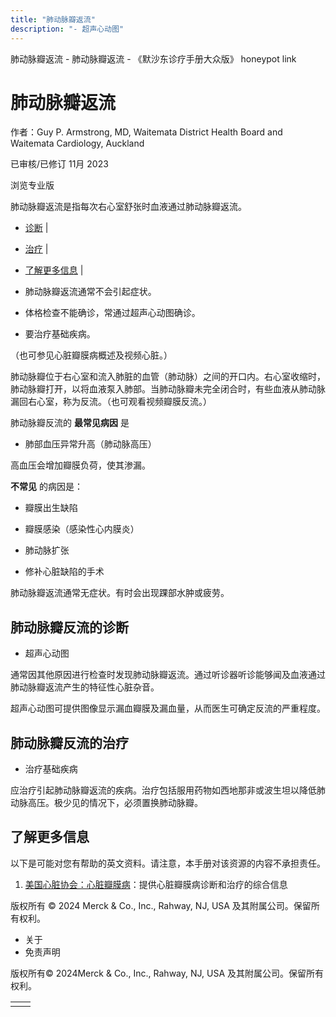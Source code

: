 ```yaml
---
title: "肺动脉瓣返流"
description: "- 超声心动图"
---
```


﻿肺动脉瓣返流 \- 肺动脉瓣返流 \- 《默沙东诊疗手册大众版》 honeypot link

# 肺动脉瓣返流

作者：Guy P. Armstrong, MD, Waitemata District Health Board and Waitemata Cardiology,
Auckland

已审核/已修订 11月 2023

浏览专业版

肺动脉瓣返流是指每次右心室舒张时血液通过肺动脉瓣返流。

- [诊断](#诊断_v26441931_zh) \|
- [治疗](#治疗_v26441940_zh) \|
- [了解更多信息](#了解更多信息_v54782153_zh) \|

- 肺动脉瓣返流通常不会引起症状。

- 体格检查不能确诊，常通过超声心动图确诊。

- 要治疗基础疾病。


（也可参见心脏瓣膜病概述及视频心脏。）

肺动脉瓣位于右心室和流入肺脏的血管（肺动脉）之间的开口内。右心室收缩时，肺动脉瓣打开，以将血液泵入肺部。当肺动脉瓣未完全闭合时，有些血液从肺动脉漏回右心室，称为反流。（也可观看视频瓣膜反流。）

肺动脉瓣反流的 **最常见病因** 是

- 肺部血压异常升高（肺动脉高压）


高血压会增加瓣膜负荷，使其渗漏。

**不常见** 的病因是：

- 瓣膜出生缺陷

- 瓣膜感染（感染性心内膜炎）

- 肺动脉扩张

- 修补心脏缺陷的手术


肺动脉瓣返流通常无症状。有时会出现踝部水肿或疲劳。

## 肺动脉瓣反流的诊断

- 超声心动图


通常因其他原因进行检查时发现肺动脉瓣返流。通过听诊器听诊能够闻及血液通过肺动脉瓣返流产生的特征性心脏杂音。

超声心动图可提供图像显示漏血瓣膜及漏血量，从而医生可确定反流的严重程度。

## 肺动脉瓣反流的治疗

- 治疗基础疾病


应治疗引起肺动脉瓣返流的疾病。治疗包括服用药物如西地那非或波生坦以降低肺动脉高压。极少见的情况下，必须置换肺动脉瓣。

## 了解更多信息

以下是可能对您有帮助的英文资料。请注意，本手册对该资源的内容不承担责任。

1. [美国心脏协会：心脏瓣膜病](https://www.heart.org/en/health-topics/heart-valve-problems-and-disease)：提供心脏瓣膜病诊断和治疗的综合信息




版权所有 © 2024
Merck & Co., Inc., Rahway, NJ, USA 及其附属公司。保留所有权利。

- 关于
- 免责声明

版权所有© 2024Merck & Co., Inc., Rahway, NJ, USA 及其附属公司。保留所有权利。

|     |     |
| --- | --- |
|  |  |